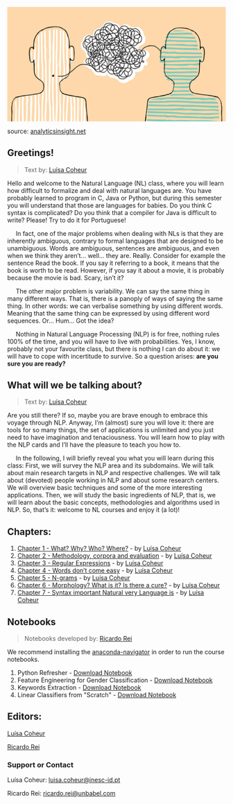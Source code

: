 <p align="center">
<img align="center" src="images/NLP13-1024x536.jpg" width="600">
<figcaption> source: <a href="https://www.analyticsinsight.net/why-the-future-is-bright-for-natural-language-processing/">analyticsinsight.net</a> </figcaption>
</p>

## Greetings!

> Text by: [Luísa Coheur](authors.md)

Hello and welcome to the Natural Language (NL) class, where you will learn how difficult to formalize and deal with natural languages are. You have probably learned to program in C, Java or Python, but during this semester you will understand that those are languages for babies. Do you think C syntax is complicated? Do you think that a compiler for Java is difficult to write? Please! Try to do it for Portuguese! 

&nbsp;&nbsp;&nbsp;&nbsp;&nbsp;In fact, one of the major problems when dealing with NLs is that they are inherently ambiguous, contrary to formal languages that are designed to be unambiguous. Words are ambiguous, sentences are ambiguous, and even when we think they aren’t... well... they are. Really. Consider for example the sentence Read the book. If you say it referring to a book, it means that the book is worth to be read. However, if you say it about a movie, it is probably because the movie is bad. Scary, isn’t it? 

&nbsp;&nbsp;&nbsp;&nbsp;&nbsp;The other major problem is variability. We can say the same thing in many different ways. That is, there is a panoply of ways of saying the same thing. In other words: we can verbalise something by using different words. Meaning that the same thing can be expressed by using different word sequences. Or... Hum... Got the idea?

&nbsp;&nbsp;&nbsp;&nbsp;&nbsp;Nothing in Natural Language Processing (NLP) is for free, nothing rules 100% of the time, and you will have to live with probabilities. Yes, I know, probably not your favourite class, but there is nothing I can do about it: we will have to cope with incertitude to survive. So a question arises: **are you sure you are ready?**

## What will we be talking about?

> Text by: [Luísa Coheur](authors.md)

Are you still there? If so, maybe you are brave enough to embrace this voyage through NLP. Anyway, I’m (almost) sure you will love it: there are tools for so many things, the set of applications is unlimited and you just need to have imagination and tenaciousness. You will learn how to play with the NLP cards and I’ll have the pleasure to teach you how to.

&nbsp;&nbsp;&nbsp;&nbsp;&nbsp;In the following, I will briefly reveal you what you will learn during this class: First, we will survey the NLP area and its subdomains. We will talk about main research targets in NLP and respective challenges. We will talk about (devoted) people working in NLP and about some research centers. We will overview basic techniques and some of the more interesting applications. Then, we will study the basic ingredients of NLP, that is, we will learn about the basic concepts, methodologies and algorithms used in NLP. So, that’s it: welcome to NL courses and enjoy it (a lot)!


## Chapters:
1. [Chapter 1 - What? Why? Who? Where?](chapters/chap_1.md) - by [Luísa Coheur](authors.md)
2. [Chapter 2 - Methodology, corpora and evaluation](chapters/chap_2.md) - by [Luísa Coheur](authors.md)
3. [Chapter 3 - Regular Expressions](chapters/chap_3.md) - by [Luísa Coheur](authors.md)
4. [Chapter 4 - Words don’t come easy](chapters/chap_4.md) - by [Luísa Coheur](authors.md)
5. [Chapter 5 - N-grams](chapters/chap_5.md) - by [Luísa Coheur](authors.md)
5. [Chapter 6 - Morphology? What is it? Is there a cure?](chapters/chap_6.md) - by [Luísa Coheur](authors.md)
5. [Chapter 7 - Syntax important Natural very Language is](chapters/chap_7.md) - by [Luísa Coheur](authors.md)

## Notebooks
> Notebooks developed by: <a href="./authors.html#ricardo">Ricardo Rei</a>

We recommend installing the [anaconda-navigator](https://docs.anaconda.com/anaconda/navigator/) in order to run the course notebooks.
1. Python Refresher - <a href="notebooks/Python-Refresher.ipynb.zip">Download Notebook</a>
2. Feature Engineering for Gender Classification - <a href="notebooks/Gender-Classification.zip">Download Notebook</a>
3. Keywords Extraction - <a href="notebooks/Keywords-Extraction.zip">Download Notebook</a>
4. Linear Classifiers from "Scratch" - <a href="notebooks/Linear-Classifiers.zip">Download Notebook</a>

## Editors:

<a href="./authors.html#Luisa">Luísa Coheur</a>

<a href="./authors.html#ricardo">Ricardo Rei</a>

### Support or Contact

Luísa Coheur: <a href = "mailto: luisa.coheur@inesc-id.pt">luisa.coheur@inesc-id.pt</a> 

Ricardo Rei: <a href = "mailto: ricardo.rei@unbabel.com">ricardo.rei@unbabel.com</a>
